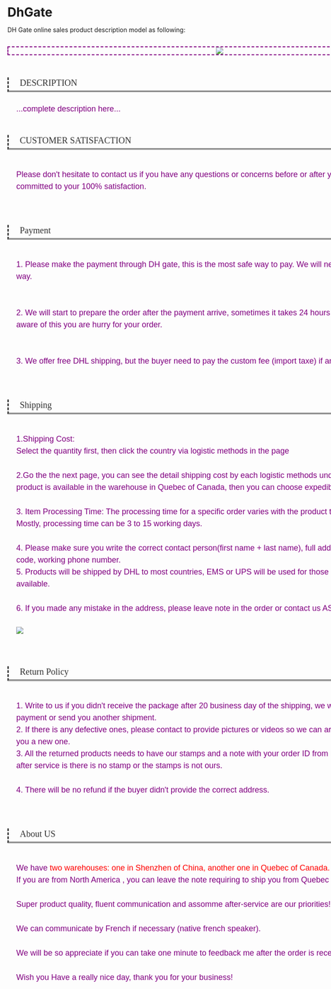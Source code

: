 # DhGate
DH Gate online sales product description model as following:

<style type="text/css" _ue_org_tagname="style">
*{ padding:0; margin:0;}
.product-details{ width:960px; margin:0 auto; overflow:hidden; padding-top:15px; padding-bottom:70px; color:#800080; font:18px/1.5em Arial, Helvetica, sans-serif;}
.product-details .banner{ margin-bottom:50px; text-align:center;border:dashed 2px #800080}
.product-details .pd-titlebox{ border-style:none none double dashed; height:30px; font:normal 20px/1.2em Georgia, "Times New Roman", Times, serif; color:#333; padding-left:25px;*+line-height:1.1em;}
.product-details .pd-content{ padding:25px 20px 45px;}
.product-details .pd-content p{ padding-bottom:10px;}
.product-details .transit-box{ margin:0 0 15px 15px; border:solid 1px #e5e5e5; border-width:1px 0 0 1px;} 
.product-details .transit-box td, .product-details .transit-box th{ border:solid 1px #e1e1e1; border-width:0 1px 1px 0; line-height:20px; padding:5px 15px;}
.product-details .transit-box th{ background:#f5f5f5;}
.product-details .transit-box td img{ margin-top:3px;}
.product-details .transit-box2 td,.product-details .transit-box2 th, .product-details .tocenter{ text-align:center;}
.product-details .toright{ text-align:right;}
</style>
<div class="product-details">
    <div class="banner">
        <img src="http://image.dhgate.com/0x0p/f2/albu/g8/M01/51/6B/rBVaV141aHKAWEjfAAEg00VRdYA562.jpg" />
    </div>
    <div class="pd-titlebox ">
        DESCRIPTION
    </div>
    <div class="pd-content">
        ...complete description here...
    </div>
    <div class="pd-titlebox ">
        CUSTOMER SATISFACTION
    </div>
    <div class="pd-content">
        <p>
            Please don&#39;t hesitate to contact us if you have any questions or concerns before or after your purchase. We are committed to your 100% satisfaction.
        </p>
    </div>
    <div class="pd-titlebox ">
        Payment
    </div>
    <div class="pd-content">
        <p>
              1. Please make the payment through DH gate, this is the most safe way to pay. We will never ask to pay by other way.    
        </p>
        <p>
            <br />
              2. We will start to prepare the order after the payment arrive, sometimes it takes 24 hours to arrive, please be aware of this you are hurry for your order.
        </p>
        <p>
            <br />
             3. We offer free DHL shipping, but the buyer need to pay the custom fee (import taxe) if any.
        </p>
    </div>
    <div class="pd-titlebox ">
        Shipping
    </div>
    <div class="pd-content">
        <p>
            1.Shipping Cost:<br />
               Select the quantity first, then click the country via logistic methods in the page
        </p>
        <p>
            2.Go the the next page, you can see the detail shipping cost by each logistic methods under your selection. If the product is available in the warehouse in Quebec of Canada, then you can choose expedibus also.
        </p>
        <p>
            3. Item Processing Time: The processing time for a specific order varies with the product type and stock status. Mostly, processing time can be 3 to 15 working days. 
        </p>
        <p>
            4. Please make sure you write the correct contact person(first name + last name), full address including the postal code, working phone number.     <br />
                  5. Products will be shipped by DHL to most countries, EMS or UPS will be used for those countries which DHL not available.    
        </p>
        <p>
            6. If you made any mista<span style="color:#800080;font-family:arial, helvetica, sans-serif;font-size:18px;">ke in the address, please leave note in the order or contact us ASAP.   </span>
        </p>
        <p>
            <img src="http://image.dhgate.com/0x0p/f2/albu/g9/M00/9A/AB/rBVaVV41MNSADnPMAAEBBOstHmM548.jpg" _src="http://image.dhgate.com/0x0p/f2/albu/g9/M00/9A/AB/rBVaVV41MNSADnPMAAEBBOstHmM548.jpg" />                
        </p>
    </div>
    <div class="pd-titlebox ">
        Return Policy
    </div>
    <div class="pd-content">
        <p>
            1. Write to us if you didn&#39;t receive the package after 20 business day of the shipping, we will fully refund you the payment or send you another shipment.     <br />
              2. If there is any defective ones, please contact to provide pictures or videos so we can arrange the refund or send you a new one.      <br />
                3. All the returned products needs to have our stamps and a note with your order ID from DHgate. There will be no after service is there is no stamp or the stamps is not ours.     
        </p>
        <p>
            4. There will be no refund if the buyer didn&#39;t provide the correct address.
        </p>
    </div>
    <div class="pd-titlebox ">
        About US
    </div>
    <div class="pd-content">
        <p>
        We have <span style="color:#FF0000;">two warehouses: one in Shenzhen of China, another one in Quebec of Canada. </span> 
        <br /> If you are from North America , you can leave the note requiring to ship you from Quebec warehouse.
        </p>
        <p>
            Super product quality, fluent communication and assomme after-service are our priorities! 
        </p>
        <p>
            We can communicate by French if necessary (native french speaker).
        </p>
        <p>
            We will be so appreciate if you can take one minute to feedback me after the order is received!
        </p>
        <p>
            Wish you Have a really nice day, thank you for your business!<br />
        </p>
    </div>
</div>

